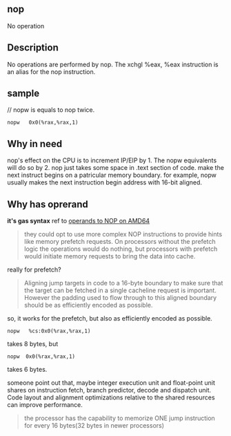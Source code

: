 ## nop
No operation

## Description
No operations are performed by nop. The xchgl %eax, %eax instruction is an alias for the nop instruction.

## sample
// nopw is equals to nop twice.
```
nopw   0x0(%rax,%rax,1)
```

## Why in need
nop's effect on the CPU is to increment IP/EIP by 1.
The nopw equivalents will do so by 2.
nop just takes some space in .text section of code.
make the next instruct begins on a patricular memory boundary.
for example, nopw usually makes the next instruction begin address with 16-bit aligned.

## Why has oprerand
**it's gas syntax**
ref to [operands to NOP on AMD64](http://john.freml.in/amd64-nopl)

> they could opt to use more complex NOP instructions to provide hints like memory prefetch requests.
> On processors without the prefetch logic the operations would do nothing,
  but processors with prefetch would initiate memory requests to bring the data into cache. 

really for prefetch?

> Aligning jump targets in code to a 16-byte boundary to make sure that the target can be fetched in a single cacheline request is important.
> However the padding used to flow through to this aligned boundary should be as efficiently encoded as possible.

so, it works for the prefetch, but also as efficiently encoded as possible.
```
nopw   %cs:0x0(%rax,%rax,1)
```
takes 8 bytes, but 
```
nopw  0x0(%rax,%rax,1)
```
takes 6 bytes.

someone point out that, maybe integer execution unit and float-point unit shares on instruction fetch, branch predictor, decode and dispatch unit.
Code layout and  alignment optimizations relative  to the shared resources can improve performance.

> the processor has the capability to memorize ONE jump instruction for every 16 bytes(32 bytes in newer processors)
